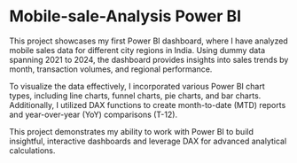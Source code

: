# Mobile-sale-Analysis Power BI
This project showcases my first Power BI dashboard, where I have analyzed mobile sales data for different city regions in India. Using dummy data spanning 2021 to 2024, the dashboard provides insights into sales trends by month, transaction volumes, and regional performance.

To visualize the data effectively, I incorporated various Power BI chart types, including line charts, funnel charts, pie charts, and bar charts. Additionally, I utilized DAX functions to create month-to-date (MTD) reports and year-over-year (YoY) comparisons (T-12).

This project demonstrates my ability to work with Power BI to build insightful, interactive dashboards and leverage DAX for advanced analytical calculations.
